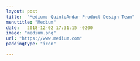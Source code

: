 ```yaml
---
layout: post
title:  "Medium: QuintoAndar Product Design Team"
menutitle: "Medium"
date:   2018-12-02 17:31:15 -0200
image: "medium.png"
url: "https://www.medium.com"
paddingtype: "icon"

---
```

